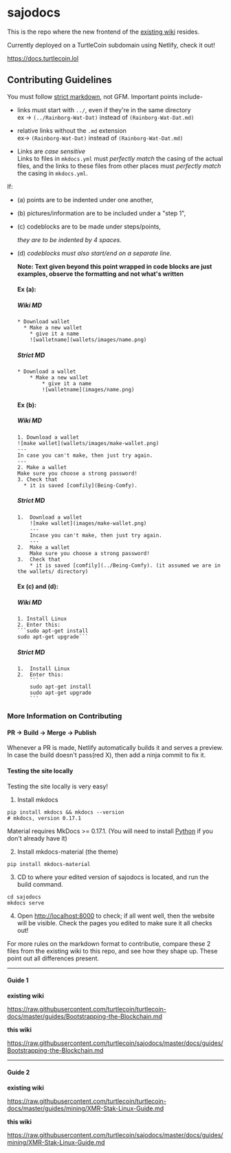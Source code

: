 # sajodocs

This is the repo where the new frontend of the [existing wiki](https://github.com/turtlecoin/turtlecoin-wiki) resides.

Currently deployed on a TurtleCoin subdomain using Netlify, check it out!

https://docs.turtlecoin.lol

## Contributing Guidelines

You must follow [strict markdown](https://daringfireball.net/projects/markdown/), not GFM. Important points include-

* links must start with `../`, even if they're in the same directory  
  ex -> `(../Rainborg-Wat-Dat)` instead of `(Rainborg-Wat-Dat.md)`

* relative links without the `.md` extension  
  ex-> `(Rainborg-Wat-Dat)` instead of `(Rainborg-Wat-Dat.md)`

* Links are *case sensitive*  
  Links to files in `mkdocs.yml` must *perfectly match* the casing of the actual files, and the links to these files from other places must *perfectly match* the casing in `mkdocs.yml`.


If:  

* (a) points are to be indented under one another,  

* (b) pictures/information are to be included under a "step 1",  

* (c) codeblocks are to be made under steps/points,   
     
     *they are to be indented by 4 spaces.*

* (d) *codeblocks must also start/end on a separate line.*

  **Note: Text given beyond this point wrapped in code blocks are just examples, observe the formatting and not what's written**

  #### Ex (a):

  ##### *Wiki MD*

   ```
   * Download wallet
     * Make a new wallet
       * give it a name
       ![walletname](wallets/images/name.png)
   ```

  ##### *Strict MD*

   ```
   * Download a wallet
       * Make a new wallet
           * give it a name
           ![walletname](images/name.png)
   ```

  #### Ex (b):

  ##### *Wiki MD*

   ```
   1. Download a wallet
   ![make wallet](wallets/images/make-wallet.png)
   ---
   In case you can't make, then just try again.
   ---
   2. Make a wallet
   Make sure you choose a strong password!
   3. Check that
     * it is saved [comfily](Being-Comfy).
   ```

  ##### *Strict MD*

   ```
   1.  Download a wallet
       ![make wallet](images/make-wallet.png)
       ---
       Incase you can't make, then just try again.
       ---
   2.  Make a wallet
       Make sure you choose a strong password!
   3.  Check that
       * it is saved [comfily](../Being-Comfy). (it assumed we are in the wallets/ directory)
   ```

   #### Ex (c) and (d):

   ##### *Wiki MD*
   ```
   1. Install Linux
   2. Enter this:
   ```sudo apt-get install
   sudo apt-get upgrade```
   ```

   ##### *Strict MD*

   ````
   1.  Install Linux
   2.  Enter this:
       ```
       sudo apt-get install
       sudo apt-get upgrade
       ```
   ````

### More Information on Contributing


  #### PR -> Build -> Merge -> Publish

  Whenever a PR is made, Netlify automatically builds it and serves a preview. In case the build doesn't pass(red X), then add a ninja commit to fix it.
  
  #### Testing the site locally
  
  Testing the site locally is very easy!
  
  1. Install mkdocs
  ```
  pip install mkdocs && mkdocs --version
  # mkdocs, version 0.17.1
  ```
  Material requires MkDocs >= 0.17.1.
  (You will need to install [Python](https://www.python.org/) if you don't already have it)
  
  2. Install mkdocs-material (the theme)
  ```
  pip install mkdocs-material
  ```
  
  3. CD to where your edited version of sajodocs is located, and run the build command.
  ```
  cd sajodocs
  mkdocs serve
  ```
  
  4. Open [http://localhost:8000](http://localhost:8000) to check; if all went well, then the website will be visible. Check the pages you edited to make sure it all checks out!


For more rules on the markdown format to contributie, compare these 2 files from the existing wiki to this repo, and see how they shape up. These point out all differences present.

---

#### Guide 1

**existing wiki**

https://raw.githubusercontent.com/turtlecoin/turtlecoin-docs/master/guides/Bootstrapping-the-Blockchain.md

**this wiki**

https://raw.githubusercontent.com/turtlecoin/sajodocs/master/docs/guides/Bootstrapping-the-Blockchain.md

---

#### Guide 2

**existing wiki**

https://raw.githubusercontent.com/turtlecoin/turtlecoin-docs/master/guides/mining/XMR-Stak-Linux-Guide.md

**this wiki**

https://raw.githubusercontent.com/turtlecoin/sajodocs/master/docs/guides/mining/XMR-Stak-Linux-Guide.md

